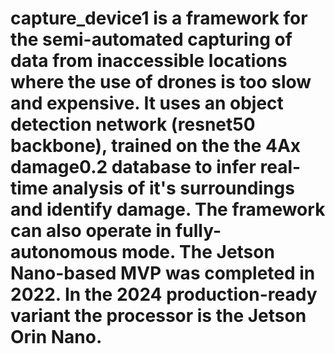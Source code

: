 # capture_device1 is a framework for the semi-automated capturing of data from inaccessible locations where the use of drones is too slow and expensive. It uses an object detection network (resnet50 backbone), trained on the the 4Ax damage0.2 database to infer real-time analysis of it's surroundings and identify damage. The framework can also operate in fully-autonomous mode. The Jetson Nano-based MVP was completed in 2022. In the 2024 production-ready variant the processor is the Jetson Orin Nano.
